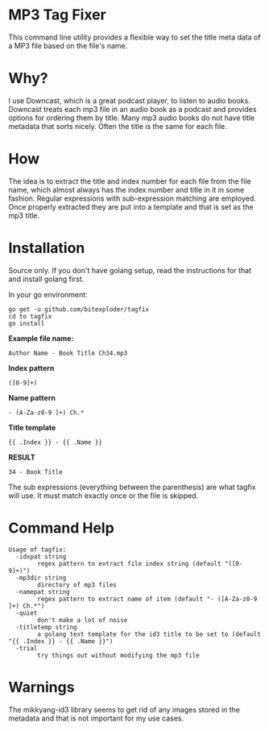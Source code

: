 # MP3 Tag Fixer

This command line utility provides a flexible way to set the title meta data of a MP3 file based on the file's name. 

# Why?

I use Downcast, which is a great podcast player, to listen to audio books. Downcast treats each mp3 file in an audio book as a podcast and provides options for ordering them by title. Many mp3 audio books do not have title metadata that sorts nicely. Often the title is the same for each file. 

# How

The idea is to extract the title and index number for each file from the file name, which almost always has the index number and title in it in some fashion. Regular expressions with sub-expression matching are employed. Once properly extracted they are put into a template and that is set as the mp3 title. 

# Installation

Source only. If you don't have golang setup, read the instructions for that and install golang first. 

In your go environment:

~~~~~
go get -u github.com/bitexploder/tagfix
cd to tagfix
go install
~~~~~

**Example file name:**

`Author Name - Book Title Ch34.mp3`

**Index pattern**

`([0-9]+)`

**Name pattern**

`- (A-Za-z0-9 ]+) Ch.*`

**Title template**

`{{ .Index }} - {{ .Name }}`

**RESULT**

`34 - Book Title`

The sub expressions (everything between the parenthesis) are what tagfix will use. It must match exactly once or the file is skipped. 

# Command Help

~~~~~
Usage of tagfix:
  -idxpat string
        regex pattern to extract file index string (default "([0-9]+)")
  -mp3dir string
        directory of mp3 files
  -namepat string
        regex pattern to extract name of item (default "- ([A-Za-z0-9 ]+) Ch.*")
  -quiet
        don't make a lot of noise
  -titletemp string
        a golang text template for the id3 title to be set to (default "{{ .Index }} - {{ .Name }}")
  -trial
        try things out without modifying the mp3 file
~~~~~

        
# Warnings

The mikkyang-id3 library seems to get rid of any images stored in the metadata and that is not important for my use cases.

